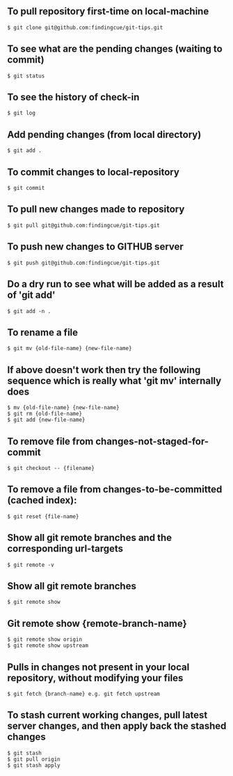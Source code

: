 ## To pull repository first-time on local-machine
	$ git clone git@github.com:findingcue/git-tips.git

## To see what are the pending changes (waiting to commit)
	$ git status

## To see the history of check-in
	$ git log

## Add pending changes (from local directory)
	$ git add .

## To commit changes to local-repository
	$ git commit

## To pull new changes made to repository
	$ git pull git@github.com:findingcue/git-tips.git

## To push new changes to GITHUB server
	$ git push git@github.com:findingcue/git-tips.git

## Do a dry run to see what will be added as a result of 'git add'
	$ git add -n .

## To rename a file
	$ git mv {old-file-name} {new-file-name}

## If above doesn't work then try the following sequence which is really what 'git mv' internally does
	$ mv {old-file-name} {new-file-name}
	$ git rm {old-file-name}
	$ git add {new-file-name}

## To remove file from changes-not-staged-for-commit
	$ git checkout -- {filename}

## To remove a file from changes-to-be-committed (cached index):
	$ git reset {file-name}

## Show all git remote branches and the corresponding url-targets
	$ git remote -v

## Show all git remote branches
	$ git remote show

## Git remote show {remote-branch-name}
	$ git remote show origin
	$ git remote show upstream

## Pulls in changes not present in your local repository, without modifying your files
	$ git fetch {branch-name} e.g. git fetch upstream

## To stash current working changes, pull latest server changes, and then apply back the stashed changes
	$ git stash
	$ git pull origin
	$ git stash apply
